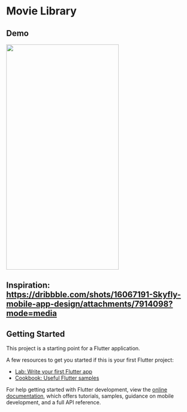 # Movie Library
## Demo


<p >
  <img width="300" height="600" src="assets/to_readme/movie_library_gif.gif" >
</p>

## Inspiration: https://dribbble.com/shots/16067191-Skyfly-mobile-app-design/attachments/7914098?mode=media

## Getting Started

This project is a starting point for a Flutter application.

A few resources to get you started if this is your first Flutter project:

- [Lab: Write your first Flutter app](https://docs.flutter.dev/get-started/codelab)
- [Cookbook: Useful Flutter samples](https://docs.flutter.dev/cookbook)

For help getting started with Flutter development, view the
[online documentation](https://docs.flutter.dev/), which offers tutorials,
samples, guidance on mobile development, and a full API reference.
